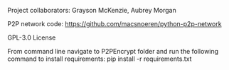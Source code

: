 Project collaborators: Grayson McKenzie, Aubrey Morgan

P2P network code: https://github.com/macsnoeren/python-p2p-network 

GPL-3.0 License

From command line navigate to P2PEncrypt folder and run the following command to install requirements: pip install -r requirements.txt